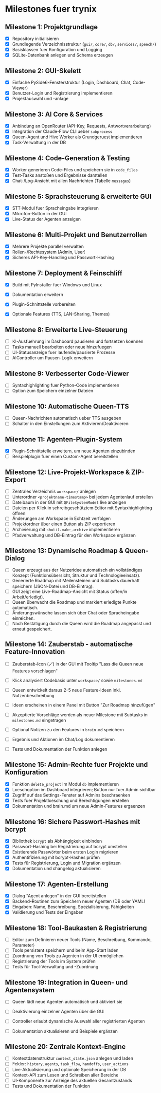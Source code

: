 # Milestones fuer trynix

## Milestone 1: Projektgrundlage
- [x] Repository initialisieren
- [x] Grundlegende Verzeichnisstruktur (`gui/`, `core/`, `db/`, `services/`, `speech/`)
- [x] Basisklassen fuer Konfiguration und Logging
- [x] SQLite-Datenbank anlegen und Schema erzeugen

## Milestone 2: GUI-Skelett
- [x] Einfache PySide6-Fensterstruktur (Login, Dashboard, Chat, Code-Viewer)
- [x] Benutzer-Login und Registrierung implementieren
- [x] Projektauswahl und -anlage

## Milestone 3: AI Core & Services
- [x] Anbindung an OpenRouter (API-Key, Requests, Antwortverarbeitung)
- [x] Integration der Claude-Flow CLI ueber `subprocess`
- [x] Queen-Agent und Hive Worker als Grundgeruest implementieren
- [x] Task-Verwaltung in der DB

## Milestone 4: Code-Generation & Testing
- [x] Worker generieren Code-Files und speichern sie in `code_files`
- [x] Test-Tasks anstoßen und Ergebnisse darstellen
- [x] Chat-/Log-Ansicht mit allen Nachrichten (Tabelle `messages`)

## Milestone 5: Sprachsteuerung & erweiterte GUI
- [x] STT-Modul fuer Spracheingabe integrieren
- [x] Mikrofon-Button in der GUI
- [x] Live-Status der Agenten anzeigen

## Milestone 6: Multi-Projekt und Benutzerrollen
- [x] Mehrere Projekte parallel verwalten
- [x] Rollen-/Rechtesystem (Admin, User)
- [x] Sicheres API-Key-Handling und Passwort-Hashing

## Milestone 7: Deployment & Feinschliff
- [x] Build mit PyInstaller fuer Windows und Linux
- [x] Dokumentation erweitern
- [x] Plugin-Schnittstelle vorbereiten
- [x] Optionale Features (TTS, LAN-Sharing, Themes)


## Milestone 8: Erweiterte Live-Steuerung
- [ ] KI-Ausfuehrung im Dashboard pausieren und fortsetzen koennen
- [ ] Tasks manuell bearbeiten oder neue hinzufuegen
- [ ] UI-Statusanzeige fuer laufende/pausierte Prozesse
- [ ] AIController um Pausen-Logik erweitern

## Milestone 9: Verbesserter Code-Viewer
- [ ] Syntaxhighlighting fuer Python-Code implementieren
- [ ] Option zum Speichern einzelner Dateien

## Milestone 10: Automatische Queen-TTS
- [ ] Queen-Nachrichten automatisch ueber TTS ausgeben
- [ ] Schalter in den Einstellungen zum Aktivieren/Deaktivieren

## Milestone 11: Agenten-Plugin-System
- [x] Plugin-Schnittstelle erweitern, um neue Agenten einzubinden
- [ ] Beispielplugin fuer einen Custom-Agent bereitstellen

## Milestone 12: Live-Projekt-Workspace & ZIP-Export
 - [ ] Zentrales Verzeichnis `workspace/` anlegen
 - [ ] Unterordner `<projektname-timestamp>` bei jedem Agentenlauf erstellen
 - [ ] Dateibaum in der GUI mit `QFileSystemModel` live anzeigen
 - [ ] Dateien per Klick in schreibgeschütztem Editor mit Syntaxhighlighting öffnen
 - [ ] Änderungen am Workspace in Echtzeit verfolgen
 - [ ] Projektordner über einen Button als ZIP exportieren
 - [ ] Archivierung mit `shutil.make_archive` implementieren
 - [ ] Pfadverwaltung und DB-Eintrag für den Workspace ergänzen

## Milestone 13: Dynamische Roadmap & Queen-Dialog
- [ ] Queen erzeugt aus der Nutzeridee automatisch ein vollständiges Konzept
  (Funktionsübersicht, Struktur und Technologieeinsatz).
- [ ] Generierte Roadmap mit Meilensteinen und Subtasks dauerhaft speichern
  (JSON-Datei und DB-Eintrag).
- [ ] GUI zeigt eine Live-Roadmap-Ansicht mit Status (offen/in Arbeit/erledigt).
- [ ] Queen überwacht die Roadmap und markiert erledigte Punkte automatisch.
- [ ] Änderungswünsche lassen sich über Chat oder Spracheingabe einreichen.
- [ ] Nach Bestätigung durch die Queen wird die Roadmap angepasst und erneut
  gespeichert.

## Milestone 14: Zauberstab - automatische Feature-Innovation
- [ ] Zauberstab-Icon (🪄) in der GUI mit Tooltip "Lass die Queen neue Features vorschlagen"
- [ ] Klick analysiert Codebasis unter `workspace/` sowie `milestones.md`
- [ ] Queen entwickelt daraus 2–5 neue Feature-Ideen inkl. Nutzenbeschreibung
- [ ] Ideen erscheinen in einem Panel mit Button "Zur Roadmap hinzufügen"
- [ ] Akzeptierte Vorschläge werden als neuer Milestone mit Subtasks in `milestones.md` eingetragen
- [ ] Optional Notizen zu den Features in `brain.md` speichern
- [ ] Ergebnis und Aktionen im Chat/Log dokumentieren
- [ ] Tests und Dokumentation der Funktion anlegen


## Milestone 15: Admin-Rechte fuer Projekte und Konfiguration
- [x] Funktion `delete_project` im Modul `db` implementieren
- [x] Loeschoption im Dashboard integrieren; Button nur fuer Admin sichtbar
- [x] Zugriff auf das Settings-Fenster auf Admins beschraenken
- [x] Tests fuer Projektloeschung und Berechtigungen erstellen
- [x] Dokumentation und brain.md um neue Admin-Features ergaenzen

## Milestone 16: Sichere Passwort-Hashes mit bcrypt
- [x] Bibliothek `bcrypt` als Abhängigkeit einbinden
- [x] Passwort-Hashing bei Registrierung auf bcrypt umstellen
- [x] Existierende Passwörter beim ersten Login migrieren
- [x] Authentifizierung mit bcrypt-Hashes prüfen
- [x] Tests für Registrierung, Login und Migration ergänzen
- [x] Dokumentation und changelog aktualisieren

## Milestone 17: Agenten-Erstellung
- [x] Dialog "Agent anlegen" in der GUI bereitstellen
- [x] Backend-Routinen zum Speichern neuer Agenten (DB oder YAML)
- [x] Eingaben: Name, Beschreibung, Spezialisierung, Fähigkeiten
- [x] Validierung und Tests der Eingaben

## Milestone 18: Tool-Baukasten & Registrierung
- [ ] Editor zum Definieren neuer Tools (Name, Beschreibung, Kommando, Parameter)
- [ ] Tools persistent speichern und beim App-Start laden
- [ ] Zuordnung von Tools zu Agenten in der UI ermöglichen
- [ ] Registrierung der Tools im System prüfen
- [ ] Tests für Tool-Verwaltung und -Zuordnung

## Milestone 19: Integration in Queen- und Agentensystem
- [ ] Queen lädt neue Agenten automatisch und aktiviert sie
- [ ] Deaktivierung einzelner Agenten über die GUI
- [ ] Controller erlaubt dynamische Auswahl aller registrierten Agenten
- [ ] Dokumentation aktualisieren und Beispiele ergänzen


## Milestone 20: Zentrale Kontext-Engine
- [ ] Kontextdatenstruktur `context_state.json` anlegen und laden
- [ ] Felder: `history`, `agents`, `task_flow`, `handoffs`, `user_actions`
- [ ] Live-Aktualisierung und optionale Speicherung in der DB
- [ ] Kontext-API zum Lesen und Schreiben aller Bereiche
- [ ] UI-Komponente zur Anzeige des aktuellen Gesamtzustands
- [ ] Tests und Dokumentation der Funktion
